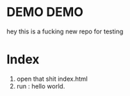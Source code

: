 # DEMO DEMO
hey this is a fucking new repo for testing

# Index

1. open that shit index.html
2. run : hello world.
